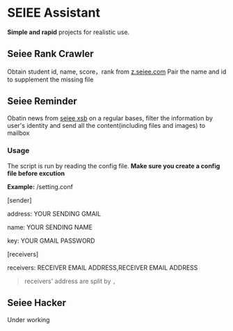 # SEIEE Assistant

**Simple and rapid** projects for realistic use.

## Seiee Rank Crawler

Obtain student id, name, score，rank from [z.seiee.com](http://z.seiee.com/)
Pair the name and id to supplement the missing file

## Seiee Reminder

Obatin news from [seiee xsb](http://xsb.seiee.sjtu.edu.cn/) on a regular bases,
filter the information by user's identity and send all the content(including files and images) to mailbox

### Usage

The script is run by reading the config file. **Make sure you create a config file before excution**

**Example:**
/setting.conf

[sender]

address: YOUR SENDING GMAIL

name: YOUR SENDING NAME

key: YOUR GMAIL PASSWORD

[receivers]

receivers: RECEIVER EMAIL ADDRESS,RECEIVER EMAIL ADDRESS 
> receivers' address are split by `,`

## Seiee Hacker

Under working
